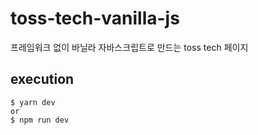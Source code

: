 # toss-tech-vanilla-js
프레임워크 없이 바닐라 자바스크립트로 만드는 toss tech 페이지

## execution
```
$ yarn dev
or
$ npm run dev
```
